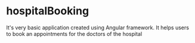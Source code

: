 # hospitalBooking
It's very basic application created using Angular framework. It helps users to book an appointments for the doctors of the hospital 
